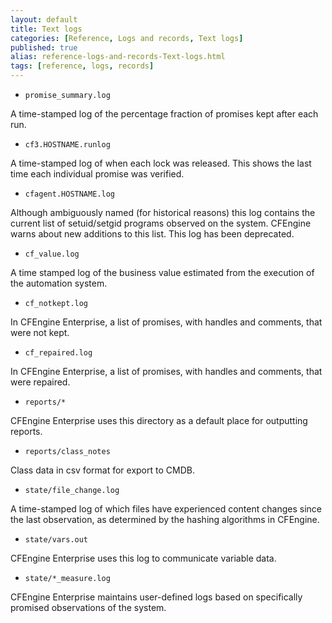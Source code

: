 ```yaml
---
layout: default
title: Text logs
categories: [Reference, Logs and records, Text logs]
published: true
alias: reference-logs-and-records-Text-logs.html
tags: [reference, logs, records]
---
```


* `promise_summary.log`

A time-stamped log of the percentage fraction of promises kept after
each run.   

* `cf3.HOSTNAME.runlog`

A time-stamped log of when each lock was released. This shows the last
time each individual promise was verified.   

* `cfagent.HOSTNAME.log`

Although ambiguously named (for historical reasons) this log contains
the current list of setuid/setgid programs observed on the system.
CFEngine warns about new additions to this list. This log has been
deprecated.   

* `cf_value.log`

A time stamped log of the business value estimated from the execution of
the automation system.   

* `cf_notkept.log`

In CFEngine Enterprise, a list of promises, with handles and comments, that 
were not kept.

* `cf_repaired.log`

In CFEngine Enterprise, a list of promises, with handles and comments, that were repaired.

* `reports/*`

CFEngine Enterprise uses this directory as a default place for outputting
reports.

* `reports/class_notes`

Class data in csv format for export to CMDB.   

* `state/file_change.log`

A time-stamped log of which files have experienced content changes since
the last observation, as determined by the hashing algorithms in
CFEngine.   

* `state/vars.out`

CFEngine Enterprise uses this log to communicate variable data.

* `state/*_measure.log`

CFEngine Enterprise maintains user-defined logs based on specifically
promised observations of the system.
